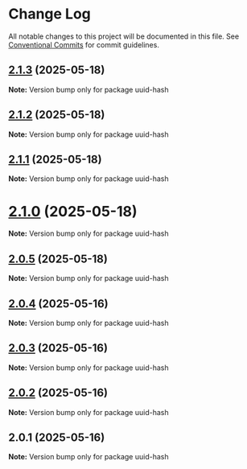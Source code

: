 # Change Log

All notable changes to this project will be documented in this file.
See [Conventional Commits](https://conventionalcommits.org) for commit guidelines.

## [2.1.3](https://github.com/launchql/launchql/compare/uuid-hash@2.1.2...uuid-hash@2.1.3) (2025-05-18)

**Note:** Version bump only for package uuid-hash





## [2.1.2](https://github.com/launchql/launchql/compare/uuid-hash@2.1.1...uuid-hash@2.1.2) (2025-05-18)

**Note:** Version bump only for package uuid-hash





## [2.1.1](https://github.com/launchql/launchql/compare/uuid-hash@2.1.0...uuid-hash@2.1.1) (2025-05-18)

**Note:** Version bump only for package uuid-hash





# [2.1.0](https://github.com/launchql/launchql/compare/uuid-hash@2.0.5...uuid-hash@2.1.0) (2025-05-18)

**Note:** Version bump only for package uuid-hash





## [2.0.5](https://github.com/launchql/launchql/compare/uuid-hash@2.0.4...uuid-hash@2.0.5) (2025-05-18)

**Note:** Version bump only for package uuid-hash





## [2.0.4](https://github.com/launchql/launchql/compare/uuid-hash@2.0.3...uuid-hash@2.0.4) (2025-05-16)

**Note:** Version bump only for package uuid-hash





## [2.0.3](https://github.com/launchql/launchql/compare/uuid-hash@2.0.2...uuid-hash@2.0.3) (2025-05-16)

**Note:** Version bump only for package uuid-hash





## [2.0.2](https://github.com/launchql/launchql/compare/uuid-hash@2.0.1...uuid-hash@2.0.2) (2025-05-16)

**Note:** Version bump only for package uuid-hash





## 2.0.1 (2025-05-16)

**Note:** Version bump only for package uuid-hash
